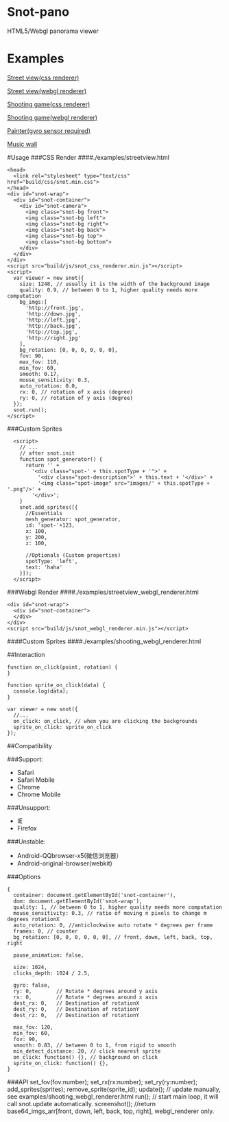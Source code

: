 # Snot-pano
HTML5/Webgl panorama viewer

# Examples
[Street view(css renderer)](http://greensnot.github.io/snot.js/examples/streetview.html)

[Street view(webgl renderer)](http://greensnot.github.io/snot.js/examples/streetview_webgl_renderer.html)

[Shooting game(css renderer)](http://greensnot.github.io/snot.js/examples/shooting.html)

[Shooting game(webgl renderer)](http://greensnot.github.io/snot.js/examples/shooting_webgl_renderer.html)

[Painter(gyro sensor required)](http://greensnot.github.io/snot.js/examples/painter.html)

[Music wall](http://mclassical.org)

#Usage
###CSS Render
####./examples/streetview.html
```
<head>
  <link rel="stylesheet" type="text/css" href="build/css/snot.min.css">
</head>
<div id="snot-wrap">
  <div id="snot-container">
    <div id="snot-camera">
      <img class="snot-bg front">
      <img class="snot-bg left">
      <img class="snot-bg right">
      <img class="snot-bg back">
      <img class="snot-bg top">
      <img class="snot-bg bottom">
    </div>
  </div>
</div>
<script src="build/js/snot_css_renderer.min.js"></script>
<script>
  var viewer = new snot({
    size: 1248, // usually it is the width of the background image
    quality: 0.9, // between 0 to 1, higher quality needs more computation
    bg_imgs:[
      'http://front.jpg',
      'http://down.jpg',
      'http://left.jpg',
      'http://back.jpg',
      'http://top.jpg',
      'http://right.jpg'
    ],
    bg_rotation: [0, 0, 0, 0, 0, 0],
    fov: 90,
    max_fov: 110,
    min_fov: 60,
    smooth: 0.17,
    mouse_sensitivity: 0.3,
    auto_rotation: 0.0,
    rx: 0, // rotation of x axis (degree)
    ry: 0, // rotation of y axis (degree)
  });
  snot.run();
</script>
```
###Custom Sprites
```
  <script>
    // ...
    // after snot.init
    function spot_generator() {
      return '' +
        '<div class="spot-' + this.spotType + '">' +
          '<div class="spot-description">' + this.text + '</div>' +
          '<img class="spot-image" src="images/' + this.spotType + '.png"/>' +
        '</div>';
    }
    snot.add_sprites([{
      //Essentials
      mesh_generator: spot_generator,
      id: 'spot-'+123,
      x: 100,
      y: 200,
      z: 100,

      //Optionals (Custom properties)
      spotType: 'left',
      text: 'haha'
    }]);
  </script>
```
###Webgl Render
####./examples/streetview_webgl_renderer.html
```
<div id="snot-wrap">
  <div id="snot-container">
  </div>
</div>
<script src="build/js/snot_webgl_renderer.min.js"></script>
```
####Custom Sprites
####./examples/shooting_webgl_renderer.html

##Interaction
```
function on_click(point, rotation) {
}

function sprite_on_click(data) {
  console.log(data);
}

var viewer = new snot({
  //...
  on_click: on_click, // when you are clicking the backgrounds
  sprite_on_click: sprite_on_click
});
```

##Compatibility

###Support:
* Safari
* Safari Mobile
* Chrome
* Chrome Mobile

###Unsupport:
* IE
* Firefox

###Unstable:
* Android-QQbrowser-x5(微信浏览器）
* Android-original-browser(webkit) 

###Options
```
{
  container: document.getElementById('snot-container'),
  dom: document.getElementById('snot-wrap'),
  quality: 1, // between 0 to 1, higher quality needs more computation
  mouse_sensitivity: 0.3, // ratio of moving n pixels to change m degrees rotationX
  auto_rotation: 0, //anticlockwise auto rotate * degrees per frame
  frames: 0, // counter
  bg_rotation: [0, 0, 0, 0, 0, 0], // front, down, left, back, top, right

  pause_animation: false,

  size: 1024,
  clicks_depth: 1024 / 2.5,

  gyro: false,
  ry: 0,        // Rotate * degrees around y axis
  rx: 0,        // Rotate * degrees around x axis
  dest_rx: 0,   // Destination of rotationX
  dest_ry: 0,   // Destination of rotationY
  dest_rz: 0,   // Destination of rotationY

  max_fov: 120,
  min_fov: 60,
  fov: 90,
  smooth: 0.83, // between 0 to 1, from rigid to smooth
  min_detect_distance: 20, // click nearest sprite
  on_click: function() {}, // background on click
  sprite_on_click: function() {},
}

```
###API
set_fov(fov:number);
set_rx(rx:number);
set_ry(ry:number);
add_sprites(sprites);
remove_sprite(sprite_id);
update(); // update manually, see examples/shooting_webgl_renderer.html
run(); // start main loop, it will call snot.update automatically.
screenshot(); //return base64_imgs_arr[front, down, left, back, top, right], webgl_renderer only.
